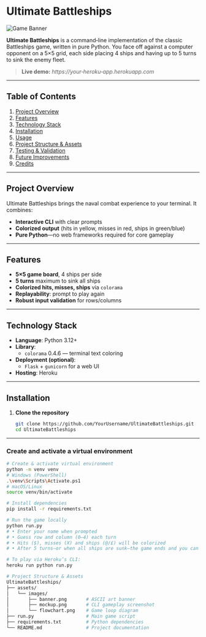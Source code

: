 # Ultimate Battleships

![Game Banner](assets/images/banner.png)

**Ultimate Battleships** is a command‑line implementation of the classic Battleships game, written in pure Python. You face off against a computer opponent on a 5×5 grid, each side placing 4 ships and having up to 5 turns to sink the enemy fleet.

> **Live demo:** _https://your‑heroku‑app.herokuapp.com_

---

## Table of Contents

1. [Project Overview](#project-overview)  
2. [Features](#features)  
3. [Technology Stack](#technology-stack)  
4. [Installation](#installation)  
5. [Usage](#usage)  
6. [Project Structure & Assets](#project-structure--assets)  
7. [Testing & Validation](#testing--validation)  
8. [Future Improvements](#future-improvements)  
9. [Credits](#credits)  

---

## Project Overview

Ultimate Battleships brings the naval combat experience to your terminal. It combines:

- **Interactive CLI** with clear prompts  
- **Colorized output** (hits in yellow, misses in red, ships in green/blue)  
- **Pure Python**—no web frameworks required for core gameplay  

---

## Features

- **5×5 game board**, 4 ships per side  
- **5 turns** maximum to sink all ships  
- **Colorized hits, misses, ships** via `colorama`  
- **Replayability**: prompt to play again  
- **Robust input validation** for rows/columns  

---

## Technology Stack

- **Language**: Python 3.12+  
- **Library**:  
  - `colorama` 0.4.6 — terminal text coloring  
- **Deployment (optional)**:  
  - `Flask` + `gunicorn` for a web UI  
- **Hosting**: Heroku  

---

## Installation

1. **Clone the repository**  
   ```bash
   git clone https://github.com/YourUsername/UltimateBattleships.git
   cd UltimateBattleships

---

### Create and activate a virtual environment

```bash
# Create & activate virtual environment
python -m venv venv
# Windows (PowerShell)
.\venv\Scripts\Activate.ps1
# macOS/Linux
source venv/bin/activate

# Install dependencies
pip install -r requirements.txt

# Run the game locally
python run.py
# • Enter your name when prompted  
# • Guess row and column (0–4) each turn  
# • Hits ($), misses (X) and ships (@/£) will be colorized  
# • After 5 turns—or when all ships are sunk—the game ends and you can choose to replay

# To play via Heroku’s CLI:
heroku run python run.py

# Project Structure & Assets
UltimateBattleships/
├── assets/  
│   └── images/  
│       ├── banner.png       # ASCII art banner  
│       ├── mockup.png       # CLI gameplay screenshot  
│       └── flowchart.png    # Game loop diagram  
├── run.py                   # Main game script   
├── requirements.txt         # Python dependencies  
└── README.md                # Project documentation  
